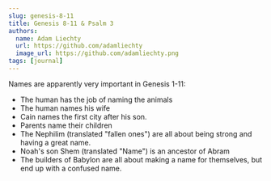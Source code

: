 ```yaml
---
slug: genesis-8-11
title: Genesis 8-11 & Psalm 3
authors:
  name: Adam Liechty
  url: https://github.com/adamliechty
  image_url: https://github.com/adamliechty.png
tags: [journal]
---
```


Names are apparently very important in Genesis 1-11:

- The human has the job of naming the animals
- The human names his wife
- Cain names the first city after his son.
- Parents name their children
- The Nephilim (translated "fallen ones") are all about being strong and having a great name.
- Noah's son Shem (translated "Name") is an ancestor of Abram
- The builders of Babylon are all about making a name for themselves, but end up with a confused name.
